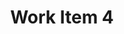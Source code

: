 ---
title: Work Item 4
class: photography
image: item-4.jpg
caption: Write Your Image Caption Here
description: Photography
sort: 4
---